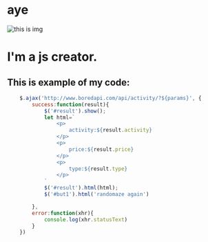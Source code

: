 # aye
![this is img](https://static.wikia.nocookie.net/minecraft_ru_gamepedia/images/5/56/%D0%94%D1%83%D0%B1_JE12.png/revision/latest/scale-to-width-down/1200?cb=20210523095035)
# I'm a js creator. 
## This is example of my code:
```javascript
	$.ajax('http://www.boredapi.com/api/activity/?${params}', {
		success:function(result){
			$('#result').show();
			let html=`
				<p>
					activity:${result.activity}
				</p>
				<p>
					price:${result.price}
				</p>
				<p>
					type:${result.type}
				</p>
			`
			$('#result').html(html);
			$('#but1').html('randomaze again')

		},
		error:function(xhr){
			console.log(xhr.statusText)
		}
	})
```
